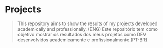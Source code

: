 # Projects
> This repository aims to show the results of my projects developed academically and professionally. (ENG)
> Este repositório tem como objetivo mostrar os resultados dos meus projetos como DEV desenvolvidos academicamente e profissionalmente.(PT-BR)

